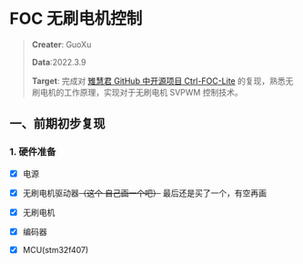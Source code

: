 # FOC 无刷电机控制

> **Creater**: GuoXu
>
> **Data**:2022.3.9
>
> **Target**: 完成对 [雉慧君 GitHub 中开源项目 Ctrl-FOC-Lite](https://github.com/peng-zhihui/Ctrl-FOC-Lite) 的复现，熟悉无刷电机的工作原理，实现对于无刷电机 SVPWM 控制技术。



## 一、前期初步复现

### 1. 硬件准备

- [x] 电源
- [x] 无刷电机驱动器~~（这个 自己画一个吧）~~ 最后还是买了一个，有空再画
- [x] 无刷电机
- [x] 编码器
- [x] MCU(stm32f407)

